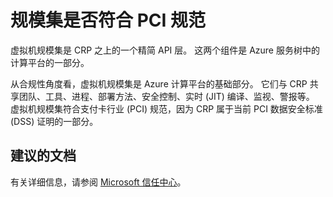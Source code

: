 <properties
    pageTitle="Are scale sets PCI-compliant"
    description="规模集是否符合 PCI 规范"
    service="microsoft.compute"
    resource="virtualmachinescalesets"
    authors="gatneil"
    displayOrder="2"
    selfHelpType="resource"
    supportTopicIds=""
    productPesIds=""
    resourceTags=""
    cloudEnvironments="public"
/>


# <a name="are-scale-sets-pci-compliant"></a>规模集是否符合 PCI 规范

虚拟机规模集是 CRP 之上的一个精简 API 层。 这两个组件是 Azure 服务树中的计算平台的一部分。

从合规性角度看，虚拟机规模集是 Azure 计算平台的基础部分。 它们与 CRP 共享团队、工具、进程、部署方法、安全控制、实时 (JIT) 编译、监视、警报等。 虚拟机规模集符合支付卡行业 (PCI) 规范，因为 CRP 属于当前 PCI 数据安全标准 (DSS) 证明的一部分。


## <a name="recommended-documents"></a>建议的文档

有关详细信息，请参阅 [Microsoft 信任中心](https://www.trustcenter.cn/zh-cn/default.html)。

